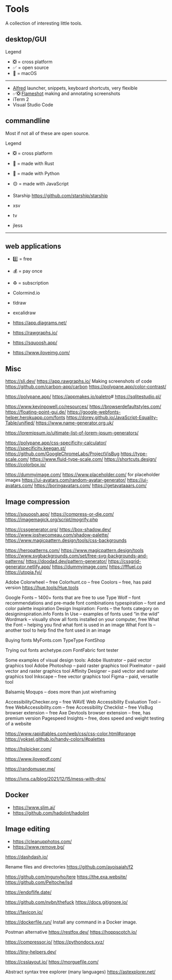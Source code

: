 # Tools

A collection of interesting little tools.

## desktop/GUI

Legend

- ❎ = cross platform
- ✅ = open source
- 🍏 = macOS

---

- [Alfred](https://www.alfredapp.com/) launcher, snippets, keyboard shortcuts, very flexible
- ✅❎ [Flameshot](https://flameshot.org/) making and annotating screenshots
- iTerm 2
- Visual Studio Code

## commandline

Most if not all of these are open source.

Legend

- ❎ = cross platform
- 🦀 = made with Rust
- 🐍 = made with Python
- 🟡 = made with JavaScript

- Starship <https://github.com/starship/starship>
- xsv
- tv
- jless

---

## web applications

- 0️⃣ = free
- 💰 = pay once
- ♻️ = subscription

- Colormind.io
- tldraw
- excalidraw
- <https://app.diagrams.net/>
- <https://rawgraphs.io/>
- <https://squoosh.app/>
- <https://www.iloveimg.com/>

## Misc

<https://sli.dev/>
<https://app.rawgraphs.io/>
Making screenshots of code <https://github.com/carbon-app/carbon>
<https://polypane.app/color-contrast/>

<https://polypane.app/>
<https://appmakes.io/paletro>#
<https://sqlitestudio.pl/>

https://www.kevinpowell.co/resources/
https://browserdefaultstyles.com/
https://floating-point-gui.de/
https://google-webfonts-helper.herokuapp.com/fonts
https://dorey.github.io/JavaScript-Equality-Table/unified/
https://www.name-generator.org.uk/

https://loremipsum.io/ultimate-list-of-lorem-ipsum-generators/

https://polypane.app/css-specificity-calculator/
https://specificity.keegan.st/
https://github.com/GoogleChromeLabs/ProjectVisBug
https://type-scale.com/
https://www.fluid-type-scale.com/
https://shortcuts.design/
https://colorbox.io/

<https://dummyimage.com/>
https://www.placeholder.com/ for placeholder images
<https://ui-avatars.com/random-avatar-generator/>
<https://ui-avatars.com/>
<https://boringavatars.com/>
<https://getavataaars.com/>

## Image compression

https://squoosh.app/
https://compress-or-die.com/
https://imagemagick.org/script/mogrify.php

https://cssgenerator.org/
https://box-shadow.dev/
https://www.joshwcomeau.com/shadow-palette/
https://www.magicpattern.design/tools/css-backgrounds

https://heropatterns.com/
https://www.magicpattern.design/tools
https://www.svgbackgrounds.com/set/free-svg-backgrounds-and-patterns/
https://doodad.dev/pattern-generator/
https://cssgrid-generator.netlify.app/
https://dummyimage.com/
https://fffuel.co
https://utopia.fyi/

Adobe Colorwheel – free
Colorhunt.co – free
Coolors – free, has paid version
https://hue.tools/Hue.tools

Google Fonts – 1400+ fonts that are free to use
Type Wolf – font recommendations and pre-made font combinations
typespiration – font and color palette inspiration
Design Inspiration: Fonts – the fonts category on designinspiration.info
Fonts In Use – examples of fonts used “in the wild”
Wordmark – visually show all fonts installed on your computer, free
What the Font – helping you find what font is used in an image
What Font Is – another tool to help find the font used in an image

Buying fonts
MyFonts.com
TypeType
FontShop

Trying out fonts
archetype.com
FontFabric font tester

Some examples of visual design tools:
Adobe Illustrator – paid vector graphics tool
Adobe Photoshop – paid raster graphics tool
Pixelmator – paid vector and raster graphics tool
Affinity Designer – paid vector and raster graphics tool
Inkscape – free vector graphics tool
Figma – paid, versatile tool

Balsamiq
Moqups – does more than just wireframing

AccessibilityChecker.org – free
WAVE Web Accessibility Evaluation Tool – free
WebAccessibility.com – free
Accessibility Checklist – free
VisBug browser extension – free
Axe Devtools browser extension – free, has premium version
Pagespeed Insights – free, does speed and weight testing of a website

https://www.rapidtables.com/web/css/css-color.html#orange
https://yoksel.github.io/handy-colors/#palettes

https://hslpicker.com/

https://www.ilovepdf.com/

https://randomuser.me/

https://jvns.ca/blog/2021/12/15/mess-with-dns/

## Docker

- https://www.slim.ai/
- https://github.com/hadolint/hadolint

## Image editing

- https://cleanupphotos.com/
- https://www.remove.bg/

https://dashdash.io/

Rename files and directories
https://github.com/ayoisaiah/f2

https://github.com/mgunyho/tere
https://the.exa.website/
https://github.com/Peltoche/lsd

https://endoflife.date/

https://github.com/nvbn/thefuck
https://docs.gitignore.io/

https://favicon.io/

https://dockerfile.run/ Install any command in a Docker image.

Postman alternative
https://restfox.dev/
https://hoppscotch.io/

https://compressor.io/
https://pythondocs.xyz/

https://tiny-helpers.dev/

https://csslayout.io/
https://morguefile.com/

Abstract syntax tree explorer (many languages)
https://astexplorer.net/
